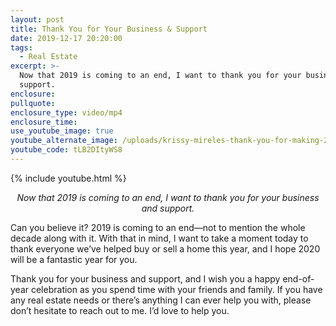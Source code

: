 ```yaml
---
layout: post
title: Thank You for Your Business & Support
date: 2019-12-17 20:20:00
tags:
  - Real Estate
excerpt: >-
  Now that 2019 is coming to an end, I want to thank you for your business and
  support.
enclosure:
pullquote:
enclosure_type: video/mp4
enclosure_time:
use_youtube_image: true
youtube_alternate_image: /uploads/krissy-mireles-thank-you-for-making-2019-special-youtube.jpg
youtube_code: tLB2DItyWS8
---
```


{% include youtube.html %}

<p style="text-align: center;"><em>Now that 2019 is coming to an end, I want to thank you for your business and support. </em></p>

Can you believe it? 2019 is coming to an end—not to mention the whole decade along with it. With that in mind, I want to take a moment today to thank everyone we’ve helped buy or sell a home this year, and I hope 2020 will be a fantastic year for you.

Thank you for your business and support, and I wish you a happy end-of-year celebration as you spend time with your friends and family. If you have any real estate needs or there’s anything I can ever help you with, please don’t hesitate to reach out to me. I’d love to help you.
